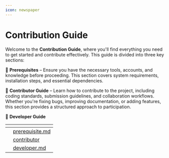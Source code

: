 ```yaml
---
icon: newspaper
---
```


# Contribution Guide

Welcome to the **Contribution Guide**, where you'll find everything you need to get started and contribute effectively. This guide is divided into three key sections:

🔹 **Prerequisites** – Ensure you have the necessary tools, accounts, and knowledge before proceeding. This section covers system requirements, installation steps, and essential dependencies.

🔹 **Contributor Guide** – Learn how to contribute to the project, including coding standards, submission guidelines, and collaboration workflows. Whether you're fixing bugs, improving documentation, or adding features, this section provides a structured approach to participation.

🔹 **Developer Guide**

<table data-view="cards"><thead><tr><th></th><th data-type="content-ref"></th></tr></thead><tbody><tr><td></td><td><a href="prerequisite.md">prerequisite.md</a></td></tr><tr><td></td><td><a href="contributor/">contributor</a></td></tr><tr><td></td><td><a href="developer.md">developer.md</a></td></tr></tbody></table>

